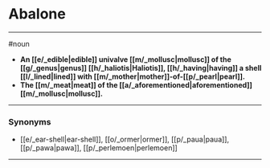 # Abalone
---
#noun
- **An [[e/_edible|edible]] univalve [[m/_mollusc|mollusc]] of the [[g/_genus|genus]] [[h/_haliotis|Haliotis]], [[h/_having|having]] a shell [[l/_lined|lined]] with [[m/_mother|mother]]-of-[[p/_pearl|pearl]].**
- **The [[m/_meat|meat]] of the [[a/_aforementioned|aforementioned]] [[m/_mollusc|mollusc]].**
---
### Synonyms
- [[e/_ear-shell|ear-shell]], [[o/_ormer|ormer]], [[p/_paua|paua]], [[p/_pawa|pawa]], [[p/_perlemoen|perlemoen]]
---
